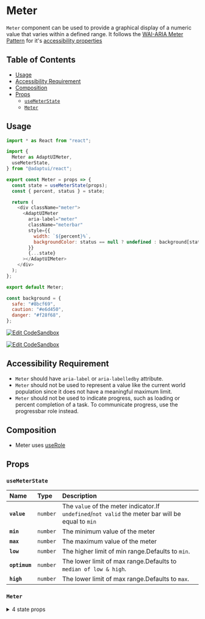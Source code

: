 # Meter

`Meter` component can be used to provide a graphical display of a numeric value
that varies within a defined range. It follows the
[WAI-ARIA Meter Pattern](https://w3c.github.io/aria-practices/#meter) for it's
[accessibility properties](https://w3c.github.io/aria-practices/#wai-aria-roles-states-and-properties-15)

## Table of Contents

- [Usage](#usage)
- [Accessibility Requirement](#accessibility-requirement)
- [Composition](#composition)
- [Props](#props)
  - [`useMeterState`](#usemeterstate)
  - [`Meter`](#meter)

## Usage

```js
import * as React from "react";

import {
  Meter as AdaptUIMeter,
  useMeterState,
} from "@adaptui/react";

export const Meter = props => {
  const state = useMeterState(props);
  const { percent, status } = state;

  return (
    <div className="meter">
      <AdaptUIMeter
        aria-label="meter"
        className="meterbar"
        style={{
          width: `${percent}%`,
          backgroundColor: status == null ? undefined : background[status],
        }}
        {...state}
      ></AdaptUIMeter>
    </div>
  );
};

export default Meter;

const background = {
  safe: "#8bcf69",
  caution: "#e6d450",
  danger: "#f28f68",
};
```

[![Edit CodeSandbox](https://img.shields.io/badge/Meter%20Basic-Open%20On%20CodeSandbox-%230971f1?style=for-the-badge&logo=codesandbox&labelColor=151515)](https://codesandbox.io/s/hvo2u)

[![Edit CodeSandbox](https://img.shields.io/badge/Meter%20Styled-Open%20On%20CodeSandbox-%230971f1?style=for-the-badge&logo=codesandbox&labelColor=151515)](https://codesandbox.io/s/eet0g)

## Accessibility Requirement

- `Meter` should have `aria-label` or `aria-labelledby` attribute.
- `Meter` should not be used to represent a value like the current world
  population since it does not have a meaningful maximum limit.
- `Meter` should not be used to indicate progress, such as loading or percent
  completion of a task. To communicate progress, use the progressbar role
  instead.

## Composition

- Meter uses [useRole](https://reakit.io/docs/role)

## Props

### `useMeterState`

| Name          | Type                | Description                                                                                        |
| :------------ | :------------------ | :------------------------------------------------------------------------------------------------- |
| **`value`**   | <code>number</code> | The `value` of the meter indicator.If `undefined`/`not valid` the meter bar will be equal to `min` |
| **`min`**     | <code>number</code> | The minimum value of the meter                                                                     |
| **`max`**     | <code>number</code> | The maximum value of the meter                                                                     |
| **`low`**     | <code>number</code> | The higher limit of min range.Defaults to `min`.                                                   |
| **`optimum`** | <code>number</code> | The lower limit of max range.Defaults to `median of low & high`.                                   |
| **`high`**    | <code>number</code> | The lower limit of max range.Defaults to `max`.                                                    |

### `Meter`

<details><summary>4 state props</summary>
> These props are returned by the state hook. You can spread them into this component (`{...state}`) or pass them separately. You can also provide these props from your own state logic.

| Name          | Type                | Description                                                                                        |
| :------------ | :------------------ | :------------------------------------------------------------------------------------------------- |
| **`value`**   | <code>number</code> | The `value` of the meter indicator.If `undefined`/`not valid` the meter bar will be equal to `min` |
| **`min`**     | <code>number</code> | The minimum value of the meter                                                                     |
| **`max`**     | <code>number</code> | The maximum value of the meter                                                                     |
| **`percent`** | <code>number</code> | Percentage of the value progressed with respect to min & max                                       |

</details>

